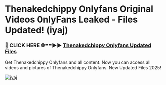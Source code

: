 # Thenakedchippy Onlyfans Original Videos 0nlyFans Leaked - Files Updated! (iyaj)

<h3>🔴 CLICK HERE 🌐==►► <a href="https://tinyurl.com/ms9xzufz" rel="nofollow">Thenakedchippy Onlyfans Updated Files</a></h3>

Get Thenakedchippy Onlyfans and all content. Now you can access all videos and pictures of Thenakedchippy Onlyfans. New Updated Files 2025!

[![iyaj](https://i.imgur.com/ppqm5kG.gif)](https://tinyurl.com/ms9xzufz)
